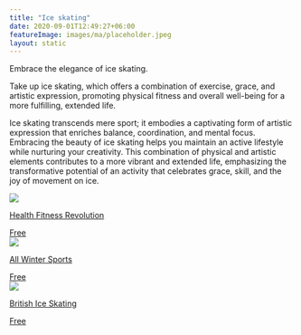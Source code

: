 ```yaml
---
title: "Ice skating"
date: 2020-09-01T12:49:27+06:00
featureImage: images/ma/placeholder.jpeg
layout: static
---
```


Embrace the elegance of ice skating.

Take up ice skating, which offers a combination of exercise, grace, and artistic expression, promoting physical fitness and overall well-being for a more fulfilling, extended life.

Ice skating transcends mere sport; it embodies a captivating form of artistic expression that enriches balance, coordination, and mental focus. Embracing the beauty of ice skating helps you maintain an active lifestyle while nurturing your creativity. This combination of physical and artistic elements contributes to a more vibrant and extended life, emphasizing the transformative potential of an activity that celebrates grace, skill, and the joy of movement on ice.

<a class="ma-link" href="https://www.healthfitnessrevolution.com/top-10-health-benefits-ice-skating/"><div class="ma-card ma-card-Health"><div class="ma-icon"><img src ="/images/Icon-check - health - opacity.svg"/></div><div class="ma-name"><p>Health Fitness Revolution</p></div><div class="ma-paid-text"><span>Free</span></div></div></a><a class="ma-link" href="https://allwintersports.com/health-benefits-of-ice-skating/"><div class="ma-card ma-card-Health"><div class="ma-icon"><img src ="/images/Icon-check - health - opacity.svg"/></div><div class="ma-name"><p>All Winter Sports</p></div><div class="ma-paid-text"><span>Free</span></div></div></a><a class="ma-link" href="https://www.iceskating.org.uk/learn-to-skate"><div class="ma-card ma-card-Health"><div class="ma-icon"><img src ="/images/Icon-check - health - opacity.svg"/></div><div class="ma-name"><p>British Ice Skating</p></div><div class="ma-paid-text"><span>Free</span></div></div></a>  

<br/><br/>






